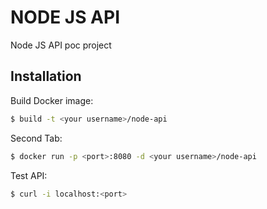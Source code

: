 # NODE JS API
Node JS API poc project
## Installation
Build Docker image:
```sh
$ build -t <your username>/node-api
```
Second Tab:
```sh
$ docker run -p <port>:8080 -d <your username>/node-api
```

Test API:
```sh
$ curl -i localhost:<port>
```